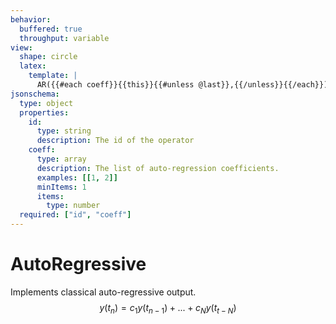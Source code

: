```yaml
---
behavior:
  buffered: true
  throughput: variable
view:
  shape: circle
  latex:
    template: |
      AR({{#each coeff}}{{this}}{{#unless @last}},{{/unless}}{{/each}})
jsonschema:
  type: object
  properties:
    id:
      type: string
      description: The id of the operator
    coeff:
      type: array
      description: The list of auto-regression coefficients.
      examples: [[1, 2]]
      minItems: 1
      items:
        type: number
  required: ["id", "coeff"]
---
```


# AutoRegressive

Implements classical auto-regressive output.
    $$y(t_n)=c_{1} y(t_{n-1}) + ... + c_N y(t_{t-N})$$